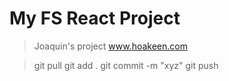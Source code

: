 # My FS React Project
> Joaquin's project 
> www.hoakeen.com

> git pull
> git add .
> git commit -m "xyz"
> git push